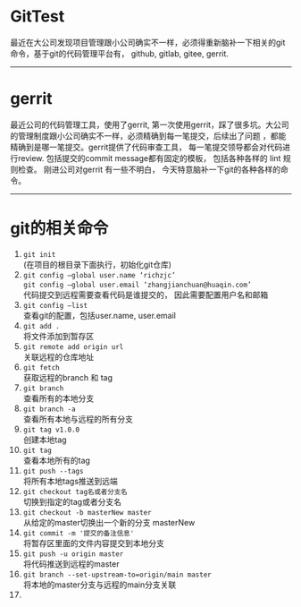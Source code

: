 # GitTest
最近在大公司发现项目管理跟小公司确实不一样，必须得重新脑补一下相关的git命令，基于git的代码管理平台有， github, gitlab, gitee, gerrit.

---
# gerrit
最近公司的代码管理工具，使用了gerrit, 第一次使用gerrit，踩了很多坑。大公司的管理制度跟小公司确实不一样，必须精确到每一笔提交，后续出了问题
，都能精确到是哪一笔提交。gerrit提供了代码审查工具， 每一笔提交领导都会对代码进行review. 包括提交的commit message都有固定的模板， 包括各种各样的
lint 规则检查。 刚进公司对gerrit 有一些不明白， 今天特意脑补一下git的各种各样的命令。

---
# git的相关命令

1. `git init`</br>
   (在项目的根目录下面执行，初始化git仓库)
2. `git config —global user.name ‘richzjc’`
   </br>
   `git config —global user.email ‘zhangjianchuan@huaqin.com’`
   </br>
   代码提交到远程需要查看代码是谁提交的， 因此需要配置用户名和邮箱
4. `git config —list`</br>
   查看git的配置，包括user.name, user.email
5. `git add .` </br> 将文件添加到暂存区
6. `git remote add origin url` </br>关联远程的仓库地址
7. `git fetch` </br>获取远程的branch 和 tag
8. `git branch` </br> 查看所有的本地分支
9. `git branch -a` </br> 查看所有本地与远程的所有分支
10. `git tag v1.0.0` </br> 创建本地tag
11. `git tag` </br> 查看本地所有的tag
12. `git push --tags` </br> 将所有本地tags推送到远端
13. `git checkout tag名或者分支名` </br> 切换到指定的tag或者分支名
14. `git checkout -b masterNew master` </br>从给定的master切换出一个新的分支 masterNew
15. `git commit -m '提交的备注信息'` </br> 将暂存区里面的文件内容提交到本地分支
16. `git push -u origin master` </br> 将代码推送到远程的master
17. `git branch --set-upstream-to=origin/main master` </br> 将本地的master分支与远程的main分支关联
18. 

